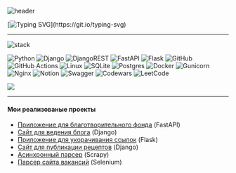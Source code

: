 ![header](https://capsule-render.vercel.app/api?type=Waving&color=20B2AA&height=200&section=header&text=Alexander%20Solodnikov&fontSize=40&animation=twinkling&fontColor=FFFFFF)

[![Typing SVG](https://readme-typing-svg.herokuapp.com?font=Fira+Code&pause=1000&color=FFFFFF&width=500&lines=Hellow%2C+I+am+Alexander+Solodnikov.;I+am+a+Python+Developer.)](https://git.io/typing-svg)


___

![stack](https://capsule-render.vercel.app/api?type=transparent&color=40E0D0&height=50&text=Stack&fontSize=30&fontColor=FFFFFF&fontAlign=5)
<!-- Стек -->
![Python](https://img.shields.io/badge/python-3670A0?style=for-the-badge&logo=python&logoColor=ffdd54)
![Django](https://img.shields.io/badge/django-%23092E20.svg?style=for-the-badge&logo=django&logoColor=white)
![DjangoREST](https://img.shields.io/badge/DJANGO-REST-ff1709?style=for-the-badge&logo=django&logoColor=white&color=ff1709&labelColor=gray)
![FastAPI](https://img.shields.io/badge/FastAPI-005571?style=for-the-badge&logo=fastapi)
![Flask](https://img.shields.io/badge/flask-%23000.svg?style=for-the-badge&logo=flask&logoColor=white)
![GitHub](https://img.shields.io/badge/github-%23121011.svg?style=for-the-badge&logo=github&logoColor=white)
![GitHub Actions](https://img.shields.io/badge/github%20actions-%232671E5.svg?style=for-the-badge&logo=githubactions&logoColor=white)
![Linux](https://img.shields.io/badge/Linux-FCC624?style=for-the-badge&logo=linux&logoColor=black)
![SQLite](https://img.shields.io/badge/sqlite-%2307405e.svg?style=for-the-badge&logo=sqlite&logoColor=white)
![Postgres](https://img.shields.io/badge/postgres-%23316192.svg?style=for-the-badge&logo=postgresql&logoColor=white)
![Docker](https://img.shields.io/badge/docker-%230db7ed.svg?style=for-the-badge&logo=docker&logoColor=white)
![Gunicorn](https://img.shields.io/badge/gunicorn-%298729.svg?style=for-the-badge&logo=gunicorn&logoColor=white)
![Nginx](https://img.shields.io/badge/nginx-%23009639.svg?style=for-the-badge&logo=nginx&logoColor=white)
![Notion](https://img.shields.io/badge/Notion-%23000000.svg?style=for-the-badge&logo=notion&logoColor=white)
![Swagger](https://img.shields.io/badge/-Swagger-%23Clojure?style=for-the-badge&logo=swagger&logoColor=white)
![Codewars](https://img.shields.io/badge/Codewars-B1361E?style=for-the-badge&logo=codewars&logoColor=grey)
![LeetCode](https://img.shields.io/badge/LeetCode-000000?style=for-the-badge&logo=LeetCode&logoColor=#d16c06)

<img src="https://www.codewars.com/users/Solodnikov/badges/small"/>

---
#### Мои реализованые проекты

* [Приложение для благотворительного фонда](https://github.com/Solodnikov/charity_fund) (FastAPI)
* [Сайт для ведения блога](https://github.com/Solodnikov/blog) (Django)
* [Приложение для укорачивания ссылок](https://github.com/Solodnikov/url_shortener) (Flask)
* [Cайт для публикации рецептов](https://github.com/Solodnikov/foodgram-project-react) (Django)
* [Асинхронный парсер](https://github.com/Solodnikov/scrapy_parser_pep) (Scrapy)
* [Парсер сайта вакансий](https://github.com/Solodnikov/selenium_parser) (Selenium)
